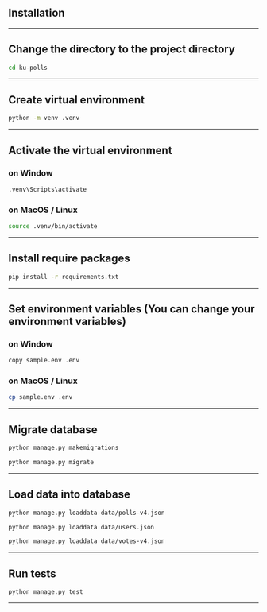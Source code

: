 ## Installation

---

## Change the directory to the project directory

```bash
cd ku-polls
```

---

## Create virtual environment

```bash
python -m venv .venv
```

---

## Activate the virtual environment

### on Window

```bash
.venv\Scripts\activate
 ```

### on MacOS / Linux

```bash
source .venv/bin/activate
```

---

## Install require packages

```bash
pip install -r requirements.txt
```

---

## Set environment variables (You can change your environment variables)

### on Window

```bash
copy sample.env .env
 ```

### on MacOS / Linux

```bash
cp sample.env .env
```

---

## Migrate database

```bash
python manage.py makemigrations
```

```bash
python manage.py migrate
```

---

## Load data into database

```bash
python manage.py loaddata data/polls-v4.json
```

```bash
python manage.py loaddata data/users.json
```

```bash
python manage.py loaddata data/votes-v4.json
```

---

## Run tests

```bash
python manage.py test
```

---
